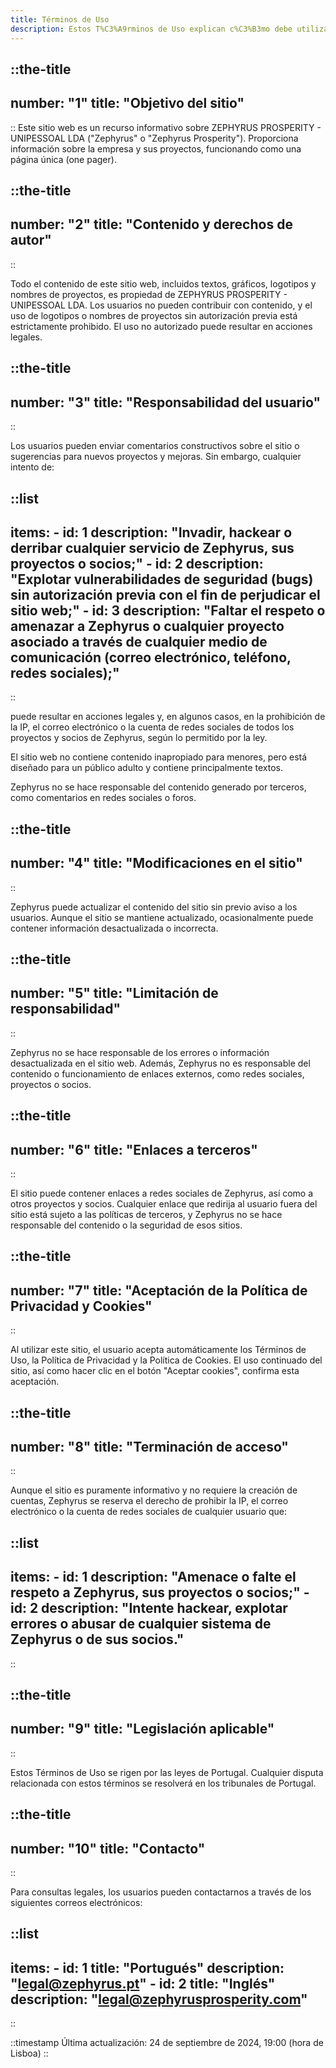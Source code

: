 ```yaml
---
title: Términos de Uso
description: Estos T%C3%A9rminos de Uso explican c%C3%B3mo debe utilizarse el sitio web de ZEPHYRUS PROSPERITY - UNIPESSOAL LDA por los usuarios.
---
```


::the-title
---
number: "1"
title: "Objetivo del sitio"
---
::
Este sitio web es un recurso informativo sobre ZEPHYRUS PROSPERITY - UNIPESSOAL LDA ("Zephyrus" o "Zephyrus Prosperity"). Proporciona información sobre la empresa y sus proyectos, funcionando como una página única (one pager).

::the-title
---
number: "2"
title: "Contenido y derechos de autor"
---
::

Todo el contenido de este sitio web, incluidos textos, gráficos, logotipos y nombres de proyectos, es propiedad de ZEPHYRUS PROSPERITY - UNIPESSOAL LDA. Los usuarios no pueden contribuir con contenido, y el uso de logotipos o nombres de proyectos sin autorización previa está estrictamente prohibido. El uso no autorizado puede resultar en acciones legales.

::the-title
---
number: "3"
title: "Responsabilidad del usuario"
---
::

Los usuarios pueden enviar comentarios constructivos sobre el sitio o sugerencias para nuevos proyectos y mejoras. Sin embargo, cualquier intento de:

::list
---
items:
    - id: 1
      description: "Invadir, hackear o derribar cualquier servicio de Zephyrus, sus proyectos o socios;"
    - id: 2
      description: "Explotar vulnerabilidades de seguridad (bugs) sin autorización previa con el fin de perjudicar el sitio web;"
    - id: 3
      description: "Faltar el respeto o amenazar a Zephyrus o cualquier proyecto asociado a través de cualquier medio de comunicación (correo electrónico, teléfono, redes sociales);"
---
::

puede resultar en acciones legales y, en algunos casos, en la prohibición de la IP, el correo electrónico o la cuenta de redes sociales de todos los proyectos y socios de Zephyrus, según lo permitido por la ley.

El sitio web no contiene contenido inapropiado para menores, pero está diseñado para un público adulto y contiene principalmente textos.

Zephyrus no se hace responsable del contenido generado por terceros, como comentarios en redes sociales o foros.

::the-title
---
number: "4"
title: "Modificaciones en el sitio"
---
::

Zephyrus puede actualizar el contenido del sitio sin previo aviso a los usuarios. Aunque el sitio se mantiene actualizado, ocasionalmente puede contener información desactualizada o incorrecta.

::the-title
---
number: "5"
title: "Limitación de responsabilidad"
---
::

Zephyrus no se hace responsable de los errores o información desactualizada en el sitio web. Además, Zephyrus no es responsable del contenido o funcionamiento de enlaces externos, como redes sociales, proyectos o socios.

::the-title
---
number: "6"
title: "Enlaces a terceros"
---
::

El sitio puede contener enlaces a redes sociales de Zephyrus, así como a otros proyectos y socios. Cualquier enlace que redirija al usuario fuera del sitio está sujeto a las políticas de terceros, y Zephyrus no se hace responsable del contenido o la seguridad de esos sitios.

::the-title
---
number: "7"
title: "Aceptación de la Política de Privacidad y Cookies"
---
::

Al utilizar este sitio, el usuario acepta automáticamente los Términos de Uso, la Política de Privacidad y la Política de Cookies. El uso continuado del sitio, así como hacer clic en el botón "Aceptar cookies", confirma esta aceptación.

::the-title
---
number: "8"
title: "Terminación de acceso"
---
::

Aunque el sitio es puramente informativo y no requiere la creación de cuentas, Zephyrus se reserva el derecho de prohibir la IP, el correo electrónico o la cuenta de redes sociales de cualquier usuario que:

::list
---
items:
    - id: 1
      description: "Amenace o falte el respeto a Zephyrus, sus proyectos o socios;"
    - id: 2
      description: "Intente hackear, explotar errores o abusar de cualquier sistema de Zephyrus o de sus socios."
---
::

::the-title
---
number: "9"
title: "Legislación aplicable"
---
::

Estos Términos de Uso se rigen por las leyes de Portugal. Cualquier disputa relacionada con estos términos se resolverá en los tribunales de Portugal.

::the-title
---
number: "10"
title: "Contacto"
---
::

Para consultas legales, los usuarios pueden contactarnos a través de los siguientes correos electrónicos:

::list
---
items:
    - id: 1
      title: "Portugués"
      description: "legal@zephyrus.pt"
    - id: 2
      title: "Inglés"
      description: "legal@zephyrusprosperity.com"
---
::

::timestamp
Última actualización: 24 de septiembre de 2024, 19:00 (hora de Lisboa)
::
